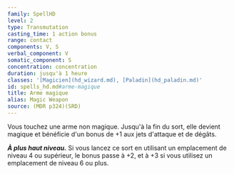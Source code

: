 ```yaml
---
family: SpellHD
level: 2
type: Transmutation
casting_time: 1 action bonus
range: contact
components: V, S
verbal_component: V
somatic_component: S
concentration: concentration
duration: jusqu'à 1 heure
classes: '[Magicien](hd_wizard.md), [Paladin](hd_paladin.md)'
id: spells_hd.md#arme-magique
title: Arme magique
alias: Magic Weapon
source: (MDR p324)(SRD)
---
```


Vous touchez une arme non magique. Jusqu'à la fin du sort, elle devient magique et bénéficie d'un bonus de +1 aux jets d'attaque et de dégâts.

**_À plus haut niveau._** Si vous lancez ce sort en utilisant un emplacement de niveau 4 ou supérieur, le bonus passe à +2, et à +3 si vous utilisez un emplacement de niveau 6 ou plus.

